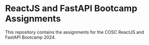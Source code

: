 # ReactJS and FastAPI Bootcamp Assignments

This repository contains the assignments for the COSC ReactJS and FastAPI Bootcamp 2024.
